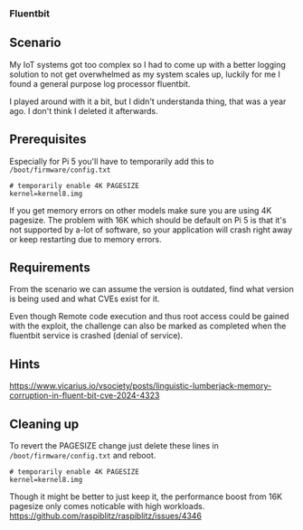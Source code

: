 ### Fluentbit

## Scenario

My IoT systems got too complex so I had to come up with a better logging solution to not get overwhelmed as my system scales up, luckily for me I found a general purpose log processor fluentbit. 

I played around with it a bit, but I didn't understanda thing, that was a year ago. I don't think I deleted it afterwards.

## Prerequisites

Especially for Pi 5 you'll have to temporarily add this to `/boot/firmware/config.txt`

```
# temporarily enable 4K PAGESIZE
kernel=kernel8.img
```

If you get memory errors on other models make sure you are using 4K pagesize. The problem with 16K which should be default on Pi 5 is that it's not supported by a-lot of software, so your application will crash right away or keep restarting due to memory errors.

## Requirements

From the scenario we can assume the version is outdated, find what version is being used and what CVEs exist for it. 

Even though Remote code execution and thus root access could  be gained with the exploit, the challenge can also be marked as completed when the fluentbit service is crashed (denial of service).

## **Hints**

https://www.vicarius.io/vsociety/posts/linguistic-lumberjack-memory-corruption-in-fluent-bit-cve-2024-4323


## Cleaning up

To revert the PAGESIZE change just delete these lines in `/boot/firmware/config.txt` and reboot.
```
# temporarily enable 4K PAGESIZE
kernel=kernel8.img
```

Though it might be better to just keep it, the performance boost from 16K pagesize only comes noticable with high workloads. https://github.com/raspiblitz/raspiblitz/issues/4346